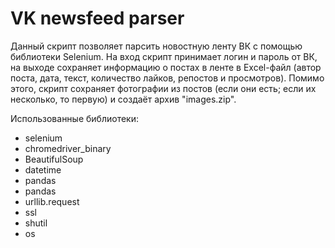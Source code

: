# VK newsfeed parser

Данный скрипт позволяет парсить новостную ленту ВК с помощью библиотеки Selenium.
На вход скрипт принимает логин и пароль от ВК, на выходе сохраняет информацию о постах в ленте в Excel-файл (автор поста, дата, текст, количество лайков, репостов и просмотров).
Помимо этого, скрипт сохраняет фотографии из постов (если они есть; если их несколько, то первую) и создаёт архив "images.zip".

Использованные библиотеки:
- selenium
- chromedriver_binary
- BeautifulSoup
- datetime
- pandas
- pandas
- urllib.request
- ssl
- shutil
- os
